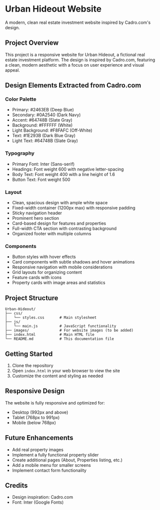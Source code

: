 # Urban Hideout Website

A modern, clean real estate investment website inspired by Cadro.com's design.

## Project Overview

This project is a responsive website for Urban Hideout, a fictional real estate investment platform. The design is inspired by Cadro.com, featuring a clean, modern aesthetic with a focus on user experience and visual appeal.

## Design Elements Extracted from Cadro.com

### Color Palette
- Primary: #2463EB (Deep Blue)
- Secondary: #0A2540 (Dark Navy)
- Accent: #64748B (Slate Gray)
- Background: #FFFFFF (White)
- Light Background: #F8FAFC (Off-White)
- Text: #1E293B (Dark Blue Gray)
- Light Text: #64748B (Slate Gray)

### Typography
- Primary Font: Inter (Sans-serif)
- Headings: Font weight 600 with negative letter-spacing
- Body Text: Font weight 400 with a line height of 1.6
- Button Text: Font weight 500

### Layout
- Clean, spacious design with ample white space
- Fixed-width container (1200px max) with responsive padding
- Sticky navigation header
- Prominent hero section
- Card-based design for features and properties
- Full-width CTA section with contrasting background
- Organized footer with multiple columns

### Components
- Button styles with hover effects
- Card components with subtle shadows and hover animations
- Responsive navigation with mobile considerations
- Grid layouts for organizing content
- Feature cards with icons
- Property cards with image areas and statistics

## Project Structure

```
Urban-Hideout/
├── css/
│   └── styles.css       # Main stylesheet
├── js/
│   └── main.js          # JavaScript functionality
├── images/              # For website images (to be added)
├── index.html           # Main HTML file
└── README.md            # This documentation file
```

## Getting Started

1. Clone the repository
2. Open `index.html` in your web browser to view the site
3. Customize the content and styling as needed

## Responsive Design

The website is fully responsive and optimized for:
- Desktop (992px and above)
- Tablet (768px to 991px)
- Mobile (below 768px)

## Future Enhancements

- Add real property images
- Implement a fully functional property slider
- Create additional pages (About, Properties listing, etc.)
- Add a mobile menu for smaller screens
- Implement contact form functionality

## Credits

- Design inspiration: Cadro.com
- Font: Inter (Google Fonts) 